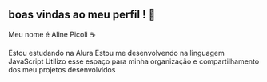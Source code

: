 ## boas vindas ao meu perfil ! 🎀
Meu nome é Aline Picoli ☕

Estou estudando na Alura
Estou me desenvolvendo na linguagem JavaScript
Utilizo esse espaço para minha organização e compartilhamento dos meu projetos desenvolvidos
